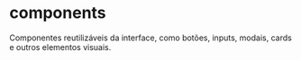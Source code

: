 # components

Componentes reutilizáveis da interface, como botões, inputs, modais, cards e outros elementos visuais.
